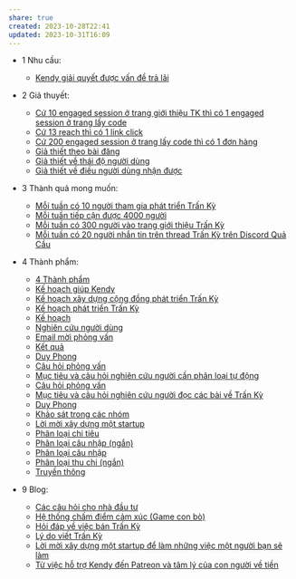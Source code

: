 ```yaml
---
share: true
created: 2023-10-28T22:41
updated: 2023-10-31T16:09
---
```


- 1 Nhu cầu: 
    - [Kendy giải quyết được vấn đề trả lãi](./1%20Nhu%20c%E1%BA%A7u/Kendy%20gi%E1%BA%A3i%20quy%E1%BA%BFt%20%C4%91%C6%B0%E1%BB%A3c%20v%E1%BA%A5n%20%C4%91%E1%BB%81%20tr%E1%BA%A3%20l%C3%A3i.md)

- 2 Giả thuyết: 
    - [Cứ 10 engaged session ở trang giới thiệu TK thì có 1 engaged session ở trang lấy code](./2%20Gi%E1%BA%A3%20thuy%E1%BA%BFt/C%E1%BB%A9%2010%20engaged%20session%20%E1%BB%9F%20trang%20gi%E1%BB%9Bi%20thi%E1%BB%87u%20TK%20th%C3%AC%20c%C3%B3%201%20engaged%20session%20%E1%BB%9F%20trang%20l%E1%BA%A5y%20code.md)
    - [Cứ 13 reach thì có 1 link click](./2%20Gi%E1%BA%A3%20thuy%E1%BA%BFt/C%E1%BB%A9%2013%20reach%20th%C3%AC%20c%C3%B3%201%20link%20click.md)
    - [Cứ 200 engaged session ở trang lấy code thì có 1 đơn hàng](./2%20Gi%E1%BA%A3%20thuy%E1%BA%BFt/C%E1%BB%A9%20200%20engaged%20session%20%E1%BB%9F%20trang%20l%E1%BA%A5y%20code%20th%C3%AC%20c%C3%B3%201%20%C4%91%C6%A1n%20h%C3%A0ng.md)
    - [Giả thiết theo bài đăng](./2%20Gi%E1%BA%A3%20thuy%E1%BA%BFt/Gi%E1%BA%A3%20thi%E1%BA%BFt%20theo%20b%C3%A0i%20%C4%91%C4%83ng.md)
    - [Giả thiết về thái độ người dùng](./2%20Gi%E1%BA%A3%20thuy%E1%BA%BFt/Gi%E1%BA%A3%20thi%E1%BA%BFt%20v%E1%BB%81%20th%C3%A1i%20%C4%91%E1%BB%99%20ng%C6%B0%E1%BB%9Di%20d%C3%B9ng.md)
    - [Giả thiết về điều người dùng nhận được](./2%20Gi%E1%BA%A3%20thuy%E1%BA%BFt/Gi%E1%BA%A3%20thi%E1%BA%BFt%20v%E1%BB%81%20%C4%91i%E1%BB%81u%20ng%C6%B0%E1%BB%9Di%20d%C3%B9ng%20nh%E1%BA%ADn%20%C4%91%C6%B0%E1%BB%A3c.md)

- 3 Thành quả mong muốn: 
    - [Mỗi tuần có 10 người tham gia phát triển Trấn Kỳ](./3%20Th%C3%A0nh%20qu%E1%BA%A3%20mong%20mu%E1%BB%91n/M%E1%BB%97i%20tu%E1%BA%A7n%20c%C3%B3%2010%20ng%C6%B0%E1%BB%9Di%20tham%20gia%20ph%C3%A1t%20tri%E1%BB%83n%20Tr%E1%BA%A5n%20K%E1%BB%B3.md)
    - [Mỗi tuần tiếp cận được 4000 người](./3%20Th%C3%A0nh%20qu%E1%BA%A3%20mong%20mu%E1%BB%91n/M%E1%BB%97i%20tu%E1%BA%A7n%20ti%E1%BA%BFp%20c%E1%BA%ADn%20%C4%91%C6%B0%E1%BB%A3c%204000%20ng%C6%B0%E1%BB%9Di.md)
    - [Mỗi tuần có 300 người vào trang giới thiệu Trấn Kỳ](./3%20Th%C3%A0nh%20qu%E1%BA%A3%20mong%20mu%E1%BB%91n/M%E1%BB%97i%20tu%E1%BA%A7n%20c%C3%B3%20300%20ng%C6%B0%E1%BB%9Di%20v%C3%A0o%20trang%20gi%E1%BB%9Bi%20thi%E1%BB%87u%20Tr%E1%BA%A5n%20K%E1%BB%B3.md)
    - [Mỗi tuần có 20 người nhắn tin trên thread Trấn Kỳ trên Discord Quả Cầu](./3%20Th%C3%A0nh%20qu%E1%BA%A3%20mong%20mu%E1%BB%91n/M%E1%BB%97i%20tu%E1%BA%A7n%20c%C3%B3%2020%20ng%C6%B0%E1%BB%9Di%20nh%E1%BA%AFn%20tin%20tr%C3%AAn%20thread%20Tr%E1%BA%A5n%20K%E1%BB%B3%20tr%C3%AAn%20Discord%20Qu%E1%BA%A3%20C%E1%BA%A7u.md)

- 4 Thành phẩm: 
    - [4 Thành phẩm](./4%20Th%C3%A0nh%20ph%E1%BA%A9m/index.md)
    - [Kế hoạch giúp Kendy](./4%20Th%C3%A0nh%20ph%E1%BA%A9m/K%E1%BA%BF%20ho%E1%BA%A1ch/K%E1%BA%BF%20ho%E1%BA%A1ch%20gi%C3%BAp%20Kendy.md)
    - [Kế hoạch xây dựng cộng đồng phát triển Trấn Kỳ](./4%20Th%C3%A0nh%20ph%E1%BA%A9m/K%E1%BA%BF%20ho%E1%BA%A1ch/K%E1%BA%BF%20ho%E1%BA%A1ch%20x%C3%A2y%20d%E1%BB%B1ng%20c%E1%BB%99ng%20%C4%91%E1%BB%93ng%20ph%C3%A1t%20tri%E1%BB%83n%20Tr%E1%BA%A5n%20K%E1%BB%B3.md)
    - [Kế hoạch phát triển Trấn Kỳ](./4%20Th%C3%A0nh%20ph%E1%BA%A9m/K%E1%BA%BF%20ho%E1%BA%A1ch/K%E1%BA%BF%20ho%E1%BA%A1ch%20ph%C3%A1t%20tri%E1%BB%83n%20Tr%E1%BA%A5n%20K%E1%BB%B3.md)
    - [Kế hoạch](./4%20Th%C3%A0nh%20ph%E1%BA%A9m/K%E1%BA%BF%20ho%E1%BA%A1ch/index.md)
    - [Nghiên cứu người dùng](./4%20Th%C3%A0nh%20ph%E1%BA%A9m/Nghi%C3%AAn%20c%E1%BB%A9u%20ng%C6%B0%E1%BB%9Di%20d%C3%B9ng/index.md)
    - [Email mời phỏng vấn](./4%20Th%C3%A0nh%20ph%E1%BA%A9m/Nghi%C3%AAn%20c%E1%BB%A9u%20ng%C6%B0%E1%BB%9Di%20d%C3%B9ng/Nhu%20c%E1%BA%A7u%20ph%C3%A2n%20lo%E1%BA%A1i%20t%E1%BB%B1%20%C4%91%E1%BB%99ng/Email%20m%E1%BB%9Di%20ph%E1%BB%8Fng%20v%E1%BA%A5n.md)
    - [Kết quả](./4%20Th%C3%A0nh%20ph%E1%BA%A9m/Nghi%C3%AAn%20c%E1%BB%A9u%20ng%C6%B0%E1%BB%9Di%20d%C3%B9ng/Nhu%20c%E1%BA%A7u%20ph%C3%A2n%20lo%E1%BA%A1i%20t%E1%BB%B1%20%C4%91%E1%BB%99ng/K%E1%BA%BFt%20qu%E1%BA%A3/index.md)
    - [Duy Phong](./4%20Th%C3%A0nh%20ph%E1%BA%A9m/Nghi%C3%AAn%20c%E1%BB%A9u%20ng%C6%B0%E1%BB%9Di%20d%C3%B9ng/Nhu%20c%E1%BA%A7u%20ph%C3%A2n%20lo%E1%BA%A1i%20t%E1%BB%B1%20%C4%91%E1%BB%99ng/K%E1%BA%BFt%20qu%E1%BA%A3/Duy%20Phong.md)
    - [Câu hỏi phỏng vấn](./4%20Th%C3%A0nh%20ph%E1%BA%A9m/Nghi%C3%AAn%20c%E1%BB%A9u%20ng%C6%B0%E1%BB%9Di%20d%C3%B9ng/Nhu%20c%E1%BA%A7u%20ph%C3%A2n%20lo%E1%BA%A1i%20t%E1%BB%B1%20%C4%91%E1%BB%99ng/C%C3%A2u%20h%E1%BB%8Fi%20ph%E1%BB%8Fng%20v%E1%BA%A5n.md)
    - [Mục tiêu và câu hỏi nghiên cứu người cần phân loại tự động](./4%20Th%C3%A0nh%20ph%E1%BA%A9m/Nghi%C3%AAn%20c%E1%BB%A9u%20ng%C6%B0%E1%BB%9Di%20d%C3%B9ng/Nhu%20c%E1%BA%A7u%20ph%C3%A2n%20lo%E1%BA%A1i%20t%E1%BB%B1%20%C4%91%E1%BB%99ng/M%E1%BB%A5c%20ti%C3%AAu%20v%C3%A0%20c%C3%A2u%20h%E1%BB%8Fi%20nghi%C3%AAn%20c%E1%BB%A9u%20ng%C6%B0%E1%BB%9Di%20c%E1%BA%A7n%20ph%C3%A2n%20lo%E1%BA%A1i%20t%E1%BB%B1%20%C4%91%E1%BB%99ng.md)
    - [Câu hỏi phỏng vấn](./4%20Th%C3%A0nh%20ph%E1%BA%A9m/Nghi%C3%AAn%20c%E1%BB%A9u%20ng%C6%B0%E1%BB%9Di%20d%C3%B9ng/S%E1%BB%B1%20ti%E1%BA%BFp%20nh%E1%BA%ADn%20v%E1%BB%9Bi%20c%C3%A1c%20b%C3%A0i%20vi%E1%BA%BFt/C%C3%A2u%20h%E1%BB%8Fi%20ph%E1%BB%8Fng%20v%E1%BA%A5n.md)
    - [Mục tiêu và câu hỏi nghiên cứu người đọc các bài về Trấn Kỳ](./4%20Th%C3%A0nh%20ph%E1%BA%A9m/Nghi%C3%AAn%20c%E1%BB%A9u%20ng%C6%B0%E1%BB%9Di%20d%C3%B9ng/S%E1%BB%B1%20ti%E1%BA%BFp%20nh%E1%BA%ADn%20v%E1%BB%9Bi%20c%C3%A1c%20b%C3%A0i%20vi%E1%BA%BFt/M%E1%BB%A5c%20ti%C3%AAu%20v%C3%A0%20c%C3%A2u%20h%E1%BB%8Fi%20nghi%C3%AAn%20c%E1%BB%A9u%20ng%C6%B0%E1%BB%9Di%20%C4%91%E1%BB%8Dc%20c%C3%A1c%20b%C3%A0i%20v%E1%BB%81%20Tr%E1%BA%A5n%20K%E1%BB%B3.md)
    - [Duy Phong](./4%20Th%C3%A0nh%20ph%E1%BA%A9m/Nghi%C3%AAn%20c%E1%BB%A9u%20ng%C6%B0%E1%BB%9Di%20d%C3%B9ng/S%E1%BB%B1%20ti%E1%BA%BFp%20nh%E1%BA%ADn%20v%E1%BB%9Bi%20c%C3%A1c%20b%C3%A0i%20vi%E1%BA%BFt/K%E1%BA%BFt%20qu%E1%BA%A3/Duy%20Phong.md)
    - [Khảo sát trong các nhóm](./4%20Th%C3%A0nh%20ph%E1%BA%A9m/Truy%E1%BB%81n%20th%C3%B4ng/Kh%E1%BA%A3o%20s%C3%A1t%20trong%20c%C3%A1c%20nh%C3%B3m.md)
    - [Lời mời xây dựng một startup](./4%20Th%C3%A0nh%20ph%E1%BA%A9m/Truy%E1%BB%81n%20th%C3%B4ng/L%E1%BB%9Di%20m%E1%BB%9Di%20x%C3%A2y%20d%E1%BB%B1ng%20m%E1%BB%99t%20startup.md)
    - [Phân loại chi tiêu](./4%20Th%C3%A0nh%20ph%E1%BA%A9m/Truy%E1%BB%81n%20th%C3%B4ng/Ph%C3%A2n%20lo%E1%BA%A1i%20chi%20ti%C3%AAu.md)
    - [Phân loại câu nhập (ngắn)](./4%20Th%C3%A0nh%20ph%E1%BA%A9m/Truy%E1%BB%81n%20th%C3%B4ng/Ph%C3%A2n%20lo%E1%BA%A1i%20c%C3%A2u%20nh%E1%BA%ADp%20(ng%E1%BA%AFn).md)
    - [Phân loại câu nhập](./4%20Th%C3%A0nh%20ph%E1%BA%A9m/Truy%E1%BB%81n%20th%C3%B4ng/Ph%C3%A2n%20lo%E1%BA%A1i%20c%C3%A2u%20nh%E1%BA%ADp.md)
    - [Phân loại thu chi (ngắn)](./4%20Th%C3%A0nh%20ph%E1%BA%A9m/Truy%E1%BB%81n%20th%C3%B4ng/Ph%C3%A2n%20lo%E1%BA%A1i%20thu%20chi%20(ng%E1%BA%AFn).md)
    - [Truyền thông](./4%20Th%C3%A0nh%20ph%E1%BA%A9m/Truy%E1%BB%81n%20th%C3%B4ng/index.md)

- 9 Blog: 
    - [Các câu hỏi cho nhà đầu tư](./9%20Blog/C%C3%A1c%20c%C3%A2u%20h%E1%BB%8Fi%20cho%20nh%C3%A0%20%C4%91%E1%BA%A7u%20t%C6%B0.md)
    - [Hệ thống chấm điểm cảm xúc (Game con bò)](H%E1%BB%87%20th%E1%BB%91ng%20ch%E1%BA%A5m%20%C4%91i%E1%BB%83m%20c%E1%BA%A3m%20x%C3%BAc%20(Game%20con%20b%C3%B2).md)
    - [Hỏi đáp về việc bán Trấn Kỳ](./9%20Blog/H%E1%BB%8Fi%20%C4%91%C3%A1p%20v%E1%BB%81%20vi%E1%BB%87c%20b%C3%A1n%20Tr%E1%BA%A5n%20K%E1%BB%B3.md)
    - [Lý do viết Trấn Kỳ](./9%20Blog/L%C3%BD%20do%20vi%E1%BA%BFt%20Tr%E1%BA%A5n%20K%E1%BB%B3.md)
    - [Lời mời xây dựng một startup để làm những việc một người bạn sẽ làm](./9%20Blog/L%E1%BB%9Di%20m%E1%BB%9Di%20x%C3%A2y%20d%E1%BB%B1ng%20m%E1%BB%99t%20startup%20%C4%91%E1%BB%83%20l%C3%A0m%20nh%E1%BB%AFng%20vi%E1%BB%87c%20m%E1%BB%99t%20ng%C6%B0%E1%BB%9Di%20b%E1%BA%A1n%20s%E1%BA%BD%20l%C3%A0m.md)
    - [Từ việc hỗ trợ Kendy đến Patreon và tâm lý của con người về tiền](./9%20Blog/T%E1%BB%AB%20vi%E1%BB%87c%20h%E1%BB%97%20tr%E1%BB%A3%20Kendy%20%C4%91%E1%BA%BFn%20Patreon%20v%C3%A0%20t%C3%A2m%20l%C3%BD%20c%E1%BB%A7a%20con%20ng%C6%B0%E1%BB%9Di%20v%E1%BB%81%20ti%E1%BB%81n.md)


